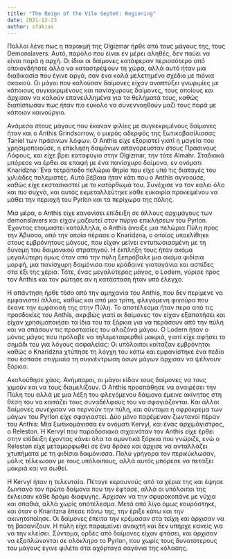 ```yaml
---
title: "The Reign of the Vile Septet: Βeginning"
date: 2021-12-23
author: sfakias
---
```


Πολλοί λένε πως η παρακμή της Olgizmar ήρθε από τους μάγους της, τους Demonslavers. Αυτό, παρόλο που είναι εν μέρει αληθές, δεν παύει να είναι παρά η αρχή. Οι ίδιοι οι δαίμονες κατάφεραν περισσότερο από οποιονδήποτε άλλο να καταστρέψουν τη χώρα, αλλά αυτό ήταν μια διαδικασία που έγινε αργά, σαν ένα καλά μελετημένο σχέδιο με πιόνια σκακιού. Οι μάγοι που καλούσαν δαίμονες είχαν αναπτύξει γνωριμίες με κάποιους συγκεκριμένους και πανίσχυρους δαίμονες, τους οποίους και άρχισαν να καλούν επανειλλημένα για τα θελήματά τους, καθώς διαπίστωσαν πως ήταν πιο εύκολο να συνεννοηθούν μαζί τους παρά με κάποιον καινούργιο.

Ανάμεσα στους μάγους που έκαναν φιλίες με συγκεκριμένους δαίμονες ήταν και ο
Anthis Grindsorrow, ο μικρός αδερφός της ξωτικοβασίλισσας Taniel των πράσινων
λόφων. O Αnthis είχε εξοριστεί γιατί η μαγεία που χρησιμοποιούσε, η επίκληση
δαιμόνων απαγορευόταν στους Πράσινους Λόφους, και είχε βρει καταφύγιο στην
Olgizmar, την τότε Almahr. Σταδιακά μπόρεσε να έρθει σε επαφή με ένα πανίσχυρο
δαίμονα, εν ονόματι Knaridzna: Ένα τετράποδο πελώριο θηρίο που είχε υπό τις
διαταγές του χιλιάδες πολεμιστές. Αυτό βέβαια ήταν κάτι που ο Anthis αγνοούσε,
καθώς είχε εκστασιαστεί με το κατόρθωμά του. Συνέχισε να τον καλεί όλο και πιο
συχνά, και αυτός εκμεταλλεύτηκε κάθε ευκαιρία προκειμένου να μάθει την περιοχή
του Pyrlon και τα περίχωρα της πόλης.  

Μια μέρα, ο Anthis είχε κανονίσει επίδειξη σε άλλους αρχιμάγους των demonslavers και είχαν μαζευτεί στον πύργο επικλήσεων του Pyrlon. Έχοντας ετοιμαστεί κατάλληλα, ο Anthis άνοιξε μια πελώρια Πύλη προς την Άβυσσο, από την οποία πέρασε ο Knaridzna, ο οποίος υποκλίθηκε στους εμβρόνητους μάγους, που είχαν μείνει εντυπωσιασμένη με τη δύναμη του δαιμονικού στρατηγού. Η έκπληξη τους ήταν ακόμα μεγαλύτερη όμως όταν από την πύλη ξεπρόβαλε μια ακόμα φιδίσια μορφή, μια πανίσχυρη δαιμόνισα που κράδαινε γιαταγάνια και ασπίδες στα έξι της χέρια. Τότε, ένας μεγαλύτερος μάγος, ο Lodern, γύρισε προς τον Anthis και τον ρώτησε αν η κατάσταση ήταν υπό έλεγχο.  

Η απάντηση ήρθε τόσο από την αμηχανία του Anthis, που δεν περίμενε να εμφανιστεί άλλος, καθώς και από μια τρίτη, φλεγόμενη φιγούρα που έκανε την εμφάνισή της στην Πύλη. Το αποτέλεσμα ήταν περα από τις προσδοκίες του Anthis, ακριβώς γιατί οι δαίμονες τον είχαν εξαπατήσει και είχαν χρησιμοποιήσει τα ίδια του τα ξόρκια για να περάσουν από την πύλη και να σπάσουν τις προστασίες του αλαζόνα μάγου. Ο Lodern ήταν ο μόνος μάγος που πρόλαβε να τηλεμεταφερθεί μακριά, γιατί είχε αφήσει το σημάδι του για λόγους ασφαλείας: Οι υπόλοιποι κοίταζαν εμβρόνητοι καθώς ο Knaridzna χτύπησε τη λόγχη του κάτω και εμφανίστηκε ένα πεδίο που έσπασε στιγμιαία τη συγκέντρωση όσων μάγων άρχισαν να ψέλνουν ξόρκια.  

Ακολούθησε χάος. Ανήμποροι, οι μάγοι είδαν τους δαίμονες να τους χιμούν και να τους διαμελίζουν. Ο Anthis προσπάθησε να αναιρέσει την Πύλη του αλλά με μια λέξη του φλεγόμενου δάιμονα έμεινε ακίνητος στη θέση του να κοιτάζει τους συναδέλφους του να σφαγιάζονται. Και άλλοι δαίμονες συνέχισαν να περνούν την πύλη, και σύντομα η αφρόκρεμα των μάγων του Pyrlon είχε σφαγιαστεί. Δύο μόνο παρέμεναν ζωντανοί πέραν του Anthis: Μία ξωτικομάγισσα εν ονόματι Kervyl, και ένας αρχιμάγιστρος, ο Releston. H Kervyl που παραδοσιακά σιχαινόταν τον Anthis είχε έρθει στην επίδειξη έχοντας κάνει όλα τα αμυντικά ξόρκια που γνώριζε, ενώ ο Releston είχε μεταμορφωθεί σε ένα δράκο και άρχισε να ανταλλάζει χτυπήματα με τη φιδίσια δαιμόνισσα. Πολύ γρήγορα τον περικύκλωσαν, μόλις τέλειωσαν με τους υπόλοιπους, αλλά αυτός μπόρεσε να πετάξει μακριά και να σωθεί.  

Η Kervyl ήταν η τελευταία. Πέταγε κεραυνούς από τα χέρια της και έψησε ζωντανό τον πρώτο δαίμονα που την έφτασε, αλλά οι υπόλοιποι της έκλεισαν κάθε δρόμο διαφυγής. Άρχισαν να την σφυροκοπάνε με νύχια και σπαθιά, αλλά χωρίς απότέλεσμα. Μετά από λίγο όμως κουράστηκε, και όταν ο Knaritzna έπεσε πάνω της, την έριξε κάτω και την ακινητοποίησε. Οι δαίμονες έπειτα την κρέμασαν στα τείχη και άρχισαν να τη βασανίζουν. Η πύλη είχε παραμείνει ανοιχτή και δεν υπήρχε κανείς για να την κλείσει. Σύντομα, ορδές από δαίμονες είχαν φτάσει, και άρχισαν να εξαπλώνονται σε ολόκληρο το Pyrlon, που χωρίς τους δυνατότερους του μάγους έγινε φιλέτο στα αχόρταγα σαγόνια της κόλασης.  

